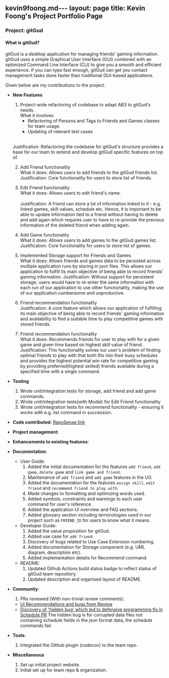 kevin9foong.md---
layout: page
title: Kevin Foong's Project Portfolio Page
---

### Project: gitGud

#### What is gitGud?

gitGud is a desktop application for managing friends' gaming information. gitGud uses a simple Graphical User Interface
(GUI) combined with an optimized Command Line Interface (CLI) to give you a smooth and efficient experience. If you can
type fast enough, gitGud can get you contact management tasks done faster than traditional GUI-based applications.

Given below are my contributions to the project.

* **New Features**
  1. Project-wide refactoring of codebase to adapt AB3 to gitGud's needs. <br>
     What it involves:
       * Refactoring of Persons and Tags to Friends and Games classes for team usage.
       * Updating of relevant test cases
     <br>
    Justification: Refactoring the codebase for gitGud's structure provides a base for our team to extend
         and develop gitGud specific features on top of. 
     
  2. Add Friend functionality <br>
     What it does: Allows users to add friends to the gitGud friends list. 
     <br>
     Justification: Core functionality for users to store list of friends.  
     
  3. Edit Friend functionality <br>
     What it does: Allows users to edit friend's name.  
     <br>
     Justification: A friend can store a lot of information linked to it - e.g. linked games, skill values, schedule etc. 
     Hence, it is important to be able to update information tied to a friend without having to delete and add again which 
     requires user to have to re-provide the previous information of the deleted friend when adding again.
     
  4. Add Game functionality <br>
     What it does: Allows users to add games to the gitGud games list.<br>
     Justification: Core functionality for users to store list of games. 
     
  5. Implemented Storage support for Friends and Games <br>
     What it does: Allows friends and games data to be persisted across multiple application runs by storing in json files. This 
     allows our application to fulfill its main objective of being able to record friends' gaming information.
     Justification: Without support for persistent storage, users would have to re-enter the same information with each run of 
     our application to use other functionality, making the use of our application cumbersome and unproductive.
     
  6. Friend recommendation functionality<br>
     Justification: A core feature which allows our application of fulfilling its main objective of being able to record friends' 
     gaming information and availability to find a suitable time to play competitive games with stored friends.
     
  6. Friend recommendation functionality <br>
     What it does: Recommends friends for user to play with for a given game and given time based on highest skill value of friend.<br>
     Justification: This functionality solves our user's problem of finding optimal friends to play with that both fits into their busy schedules and 
     provides the highest potential win rate for competitive gaming by providing preferred(highest skilled) friends available during a specified time 
     with a single command.

* **Testing**
  1. Wrote unit/integration tests for storage, add friend and add game commands.
  2. Wrote unit/integration tests(with Model) for Edit Friend functionality
  3. Wrote unit/integration tests for recommend functionality - ensuring it works with e.g. list command in succession.

* **Code contributed**: 
  [RepoSense link](https://nus-cs2103-ay2122s1.github.io/tp-dashboard/?search=kevin9foong&sort=groupTitle&sortWithin=title&since=2021-09-17&timeframe=commit&mergegroup=&groupSelect=groupByRepos&breakdown=false)
  
* **Project management**:

* **Enhancements to existing features**:

* **Documentation**:
  * User Guide:
    1. Added the initial documentation for the features `add friend`, `add game`, `delete game` and 
       `link game and friend`.
    2. Maintenance of `add friend` and `add game` features in the UG.  
    3. Added the documentation for the features `assign skill`, `edit friend` and `recommend friend to play with`.
    4. Made changes to formatting and optimizing words used. 
    5. Added symbols, constraints and warnings to each user command for user's reference. 
    6. Added the application UI overview and FAQ sections. 
    7. Added glossary section including terminologies used in our project such as `FRIEND_ID` for users to know what it means. 
  * Developer Guide:
    1. Added the value proposition for gitGud.
    2. Added use case for `add friend`.
    3. Discovery of bugs related to Use Case Extension numbering.  
    4. Added documentation for Storage component (e.g. UML diagram, description etc). 
    5. Added implementation details for Recommend command. 
  * README:
    1. Updated Github Actions build status badge to reflect status of gitGud team repository.
    2. Updated description and organised layout of README.

* **Community**:
  1. PRs reviewed (With non-trivial review comments):
    * [Ui Recommendations and bugs from Review](https://github.com/AY2122S1-CS2103T-W13-4/tp/pull/107)
    * [Discovery of 'hidden bug' which led to defensive programming fix in Schedule PR](https://github.com/AY2122S1-CS2103T-W13-4/tp/pull/113)
      The hidden bug is for corrupted data files not containing schedule fields in the json format data, the 
      schedule commands fail.
  
* **Tools**:
  1. Integrated the Github plugin (codecov) to the team repo.

* **Miscellaneous**
  1. Set up initial project website.
  2. Initial set up for team repo & organization.
